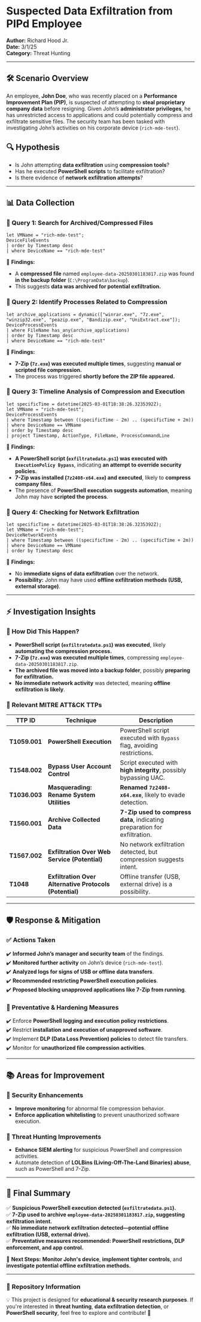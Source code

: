 # Suspected Data Exfiltration from PIPd Employee

**Author:** Richard Hood Jr.  
**Date:** 3/1/25  
**Category:** Threat Hunting  

---

## 🛠️ Scenario Overview
An employee, **John Doe**, who was recently placed on a **Performance Improvement Plan (PIP)**, is suspected of attempting to **steal proprietary company data** before resigning. Given John’s **administrator privileges**, he has unrestricted access to applications and could potentially compress and exfiltrate sensitive files. The security team has been tasked with investigating John’s activities on his corporate device (`rich-mde-test`).

## 🔍 Hypothesis
- Is John attempting **data exfiltration** using **compression tools**?
- Has he executed **PowerShell scripts** to facilitate exfiltration?
- Is there evidence of **network exfiltration attempts**?

---

## 📊 Data Collection

### 📝 Query 1: Search for Archived/Compressed Files
```kql
let VMName = "rich-mde-test";
DeviceFileEvents
| order by Timestamp desc
| where DeviceName == "rich-mde-test"
```
🧐 **Findings:**
- A **compressed file** named `employee-data-20250301183817.zip` was found **in the backup folder** (`C:\ProgramData\backup`).
- This suggests **data was archived for potential exfiltration.**

### 📝 Query 2: Identify Processes Related to Compression
```kql
let archive_applications = dynamic(["winrar.exe", "7z.exe", "winzip32.exe", "peazip.exe", "Bandizip.exe", "UniExtract.exe"]);
DeviceProcessEvents
| where FileName has_any(archive_applications)
| order by Timestamp desc
| where DeviceName == "rich-mde-test"
```
🧐 **Findings:**
- **7-Zip (`7z.exe`) was executed multiple times**, suggesting **manual or scripted file compression.**
- The process was triggered **shortly before the ZIP file appeared.**

### 📝 Query 3: Timeline Analysis of Compression and Execution
```kql
let specificTime = datetime(2025-03-01T18:38:26.3235392Z);
let VMName = "rich-mde-test";
DeviceProcessEvents
| where Timestamp between ((specificTime - 2m) .. (specificTime + 2m))
| where DeviceName == VMName
| order by Timestamp desc
| project Timestamp, ActionType, FileName, ProcessCommandLine
```
🧐 **Findings:**
- **A PowerShell script (`exfiltratedata.ps1`) was executed with `ExecutionPolicy Bypass`**, indicating **an attempt to override security policies.**
- **7-Zip was installed (`7z2408-x64.exe`) and executed**, likely to **compress company files**.
- The presence of **PowerShell execution suggests automation**, meaning John may have **scripted the process**.

### 📝 Query 4: Checking for Network Exfiltration
```kql
let specificTime = datetime(2025-03-01T18:38:26.3235392Z);
let VMName = "rich-mde-test";
DeviceNetworkEvents
| where Timestamp between ((specificTime - 2m) .. (specificTime + 2m))
| where DeviceName == VMName
| order by Timestamp desc
```
🧐 **Findings:**
- No **immediate signs of data exfiltration** over the network.
- **Possibility:** John may have used **offline exfiltration methods (USB, external storage)**.

---

## ⚡ Investigation Insights

### 🔎 How Did This Happen?
- **PowerShell script (`exfiltratedata.ps1`) was executed**, likely **automating the compression process.**
- **7-Zip (`7z.exe`) was executed multiple times**, compressing `employee-data-20250301183817.zip`.
- **The archived file was moved into a backup folder**, possibly **preparing for exfiltration.**
- **No immediate network activity** was detected, meaning **offline exfiltration is likely**.

### 🔎 **Relevant MITRE ATT&CK TTPs**
| **TTP ID** | **Technique** | **Description** |
|------------|--------------|----------------|
| **T1059.001** | **PowerShell Execution** | PowerShell script executed with `Bypass` flag, avoiding restrictions. |
| **T1548.002** | **Bypass User Account Control** | Script executed with **high integrity**, possibly bypassing UAC. |
| **T1036.003** | **Masquerading: Rename System Utilities** | **Renamed `7z2408-x64.exe`**, likely to evade detection. |
| **T1560.001** | **Archive Collected Data** | **7-Zip used to compress data**, indicating preparation for exfiltration. |
| **T1567.002** | **Exfiltration Over Web Service (Potential)** | No network exfiltration detected, but compression suggests intent. |
| **T1048** | **Exfiltration Over Alternative Protocols (Potential)** | Offline transfer (USB, external drive) is a possibility. |

---

## 🛡️ Response & Mitigation

### ✅ **Actions Taken**
✔️ **Informed John’s manager and security team** of the findings.  
✔️ **Monitored further activity** on John’s device (`rich-mde-test`).  
✔️ **Analyzed logs for signs of USB or offline data transfers**.  
✔️ **Recommended restricting PowerShell execution policies**.  
✔️ **Proposed blocking unapproved applications like 7-Zip from running**.  

### 🔹 **Preventative & Hardening Measures**
✔️ Enforce **PowerShell logging and execution policy restrictions**.  
✔️ Restrict **installation and execution of unapproved software**.  
✔️ Implement **DLP (Data Loss Prevention) policies** to detect file transfers.  
✔️ Monitor for **unauthorized file compression activities**.  

---

## 📚 Areas for Improvement

### 🔹 **Security Enhancements**
- **Improve monitoring** for abnormal file compression behavior.  
- **Enforce application whitelisting** to prevent unauthorized software execution.  

### 🔹 **Threat Hunting Improvements**
- **Enhance SIEM alerting** for suspicious PowerShell and compression activities.  
- Automate detection of **LOLBins (Living-Off-The-Land Binaries) abuse**, such as PowerShell and 7-Zip.  

---

## 📖 Final Summary
✅ **Suspicious PowerShell execution detected (`exfiltratedata.ps1`).**  
✅ **7-Zip used to archive `employee-data-20250301183817.zip`, suggesting exfiltration intent.**  
✅ **No immediate network exfiltration detected—potential offline exfiltration (USB, external drive).**  
✅ **Preventative measures recommended: PowerShell restrictions, DLP enforcement, and app control.**  

🔐 **Next Steps:** **Monitor John's device**, **implement tighter controls**, and **investigate potential offline exfiltration methods.**  

---

### 📌 **Repository Information**
💡 This project is designed for **educational & security research purposes**. If you're interested in **threat hunting**, **data exfiltration detection**, or **PowerShell security**, feel free to explore and contribute! 🚀
